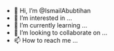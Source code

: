 - 👋 Hi, I’m @IsmailAbubtihan
- 👀 I’m interested in ...
- 🌱 I’m currently learning ...
- 💞️ I’m looking to collaborate on ...
- 📫 How to reach me ...

<!---
IsmailAbubtihan/IsmailAbubtihan is a ✨ special ✨ repository because its `README.md` (this file) appears on your GitHub profile.
You can click the Preview link to take a look at your changes.
--->
